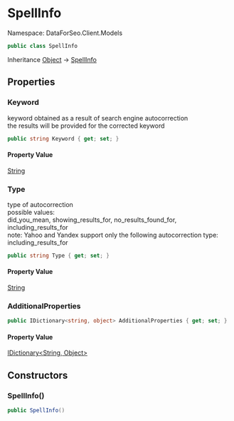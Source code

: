 # SpellInfo

Namespace: DataForSeo.Client.Models

```csharp
public class SpellInfo
```

Inheritance [Object](https://docs.microsoft.com/en-us/dotnet/api/system.object) → [SpellInfo](./dataforseo.client.models.spellinfo.md)

## Properties

### **Keyword**

keyword obtained as a result of search engine autocorrection
 <br> the results will be provided for the corrected keyword

```csharp
public string Keyword { get; set; }
```

#### Property Value

[String](https://docs.microsoft.com/en-us/dotnet/api/system.string)<br>

### **Type**

type of autocorrection
 <br> possible values:
 <br> did_you_mean, showing_results_for, no_results_found_for, including_results_for
 <br> note: Yahoo and Yandex support only the following autocorrection type:
 <br> including_results_for

```csharp
public string Type { get; set; }
```

#### Property Value

[String](https://docs.microsoft.com/en-us/dotnet/api/system.string)<br>

### **AdditionalProperties**

```csharp
public IDictionary<string, object> AdditionalProperties { get; set; }
```

#### Property Value

[IDictionary&lt;String, Object&gt;](https://docs.microsoft.com/en-us/dotnet/api/system.collections.generic.idictionary-2)<br>

## Constructors

### **SpellInfo()**

```csharp
public SpellInfo()
```
